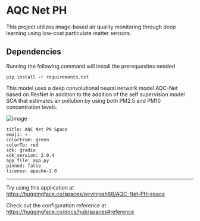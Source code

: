 # AQC Net PH

This project utilizes image-based air quality monitoring through deep learning using low-cost particulate matter sensors. 

## Dependencies
Running the following command will install the prerequesites needed

```
pip install -r requirements.txt
```

This model uses a deep convolutional neural network model AQC-Net based on ResNet in addition to the addition of the self supervision model SCA that estimates air pollution by using both PM2.5 and PM10 concentration levels. 

![image](https://github.com/harveydB/AQC-Net-PH/assets/80321695/ea242e04-d3c6-43b2-9767-533a3db6f8d3)


```
title: AQC Net PH Space
emoji: ⚡
colorFrom: green
colorTo: red
sdk: gradio
sdk_version: 2.9.4
app_file: app.py
pinned: false
license: apache-2.0
```
---

Try using this application at https://huggingface.co/spaces/jervinjosh68/AQC-Net-PH-space

Check out the configuration reference at https://huggingface.co/docs/hub/spaces#reference
